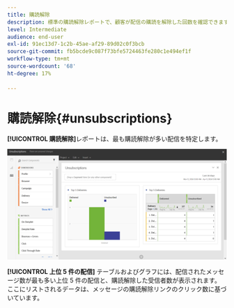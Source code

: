 ```yaml
---
title: 購読解除
description: 標準の購読解除レポートで、顧客が配信の購読を解除した回数を確認できます。
level: Intermediate
audience: end-user
exl-id: 91ec13d7-1c2b-45ae-af29-89d02c0f3bcb
source-git-commit: fb5bcde9c087f73bfe5724463fe280c1e494ef1f
workflow-type: tm+mt
source-wordcount: '68'
ht-degree: 17%

---
```


# 購読解除{#unsubscriptions}

**[!UICONTROL 購読解除]**&#x200B;レポートは、最も購読解除が多い配信を特定します。

![](assets/delivery_reports_unsub.png)

**[!UICONTROL 上位 5 件の配信]** テーブルおよびグラフには、配信されたメッセージ数が最も多い上位 5 件の配信と、購読解除した受信者数が表示されます。 ここにリストされるデータは、メッセージの購読解除リンクのクリック数に基づいています。
